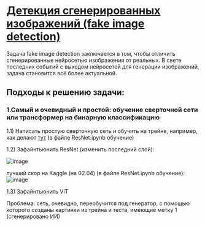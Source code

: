 # <a href="https://www.kaggle.com/competitions/generated-or-not/overview">Детекция сгенерированных изображений (fake image detection)</a>

Задача fake image detection заключается в том, чтобы отличить сгенерированные нейросетью изображения от реальных. В свете последних событий с выходом нейросетей для генерации изображений, задача становится всё более актуальной.  

## Подходы к решению задачи:

### 1.Самый и очевидный и простой: обучение сверточной сети или трансформер на бинарную классификацию

  1.1) Написать простую сверточную сеть и обучить на трейне, например, как делают <a href=https://gaurijagatap.github.io/assets/CGI.pdf>тут</a> (в файле ResNet.ipynb обучение)

  1.2) Зафайнтьюнить ResNet (изменить последний слой):

  ![image](https://github.com/me1nna/fake-image-detection/assets/78222093/7ec6d5d4-619c-4802-9360-75ccdbe2d1a3)

  
  лучший скор на Kaggle (на 02.04) (в файле ResNet.ipynb обучение):
  ![image](https://github.com/me1nna/fake-image-detection/assets/78222093/2313e179-74ce-431c-9460-5333dedc0e87)


  1.3) Зафайнтьюнить ViT

  Проблема: сеть, очевидно, переобучится под генератор, с помощью которого созданы картинки из трейна и теста, имеющие метку 1 (сгенерировано ИИ)

